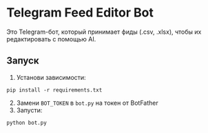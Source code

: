 # Telegram Feed Editor Bot

Это Telegram-бот, который принимает фиды (.csv, .xlsx), чтобы их редактировать с помощью AI.

## Запуск

1. Установи зависимости:
```
pip install -r requirements.txt
```

2. Замени `BOT_TOKEN` в `bot.py` на токен от BotFather
3. Запусти:
```
python bot.py
```
